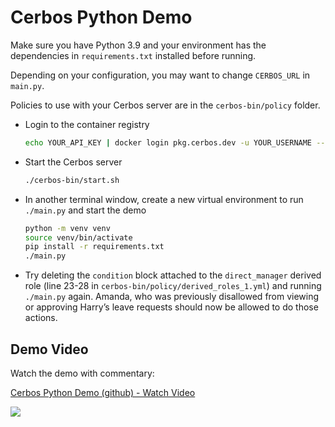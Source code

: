 # Cerbos Python Demo

Make sure you have Python 3.9 and your environment has the dependencies in `requirements.txt` installed before running.

Depending on your configuration, you may want to change `CERBOS_URL` in `main.py`.

Policies to use with your Cerbos server are in the `cerbos-bin/policy` folder.

* Login to the container registry  
    ```sh
    echo YOUR_API_KEY | docker login pkg.cerbos.dev -u YOUR_USERNAME --password-stdin
    ```
* Start the Cerbos server
    ```sh
    ./cerbos-bin/start.sh
    ```
* In another terminal window, create a new virtual environment to run `./main.py` and start the demo
    ```sh
    python -m venv venv
    source venv/bin/activate
    pip install -r requirements.txt
    ./main.py
    ```
* Try deleting the `condition` block attached to the `direct_manager` derived role (line 23-28 in `cerbos-bin/policy/derived_roles_1.yml`) and running `./main.py` again. Amanda, who was previously disallowed from viewing or approving Harry’s leave requests should now be allowed to do those actions. 


## Demo Video
Watch the demo with commentary:
<a href="https://www.loom.com/share/0425d8a075804d528185ad2ba30817b3">
    <p>Cerbos Python Demo (github) - Watch Video</p>
    <img style="max-width:300px;" src="https://cdn.loom.com/sessions/thumbnails/0425d8a075804d528185ad2ba30817b3-with-play.gif">
  </a>
